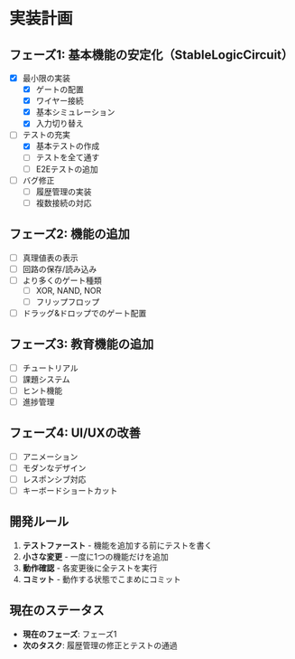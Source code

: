 # 実装計画

## フェーズ1: 基本機能の安定化（StableLogicCircuit）
- [x] 最小限の実装
  - [x] ゲートの配置
  - [x] ワイヤー接続
  - [x] 基本シミュレーション
  - [x] 入力切り替え
- [ ] テストの充実
  - [x] 基本テストの作成
  - [ ] テストを全て通す
  - [ ] E2Eテストの追加
- [ ] バグ修正
  - [ ] 履歴管理の実装
  - [ ] 複数接続の対応

## フェーズ2: 機能の追加
- [ ] 真理値表の表示
- [ ] 回路の保存/読み込み
- [ ] より多くのゲート種類
  - [ ] XOR, NAND, NOR
  - [ ] フリップフロップ
- [ ] ドラッグ&ドロップでのゲート配置

## フェーズ3: 教育機能の追加
- [ ] チュートリアル
- [ ] 課題システム
- [ ] ヒント機能
- [ ] 進捗管理

## フェーズ4: UI/UXの改善
- [ ] アニメーション
- [ ] モダンなデザイン
- [ ] レスポンシブ対応
- [ ] キーボードショートカット

## 開発ルール
1. **テストファースト** - 機能を追加する前にテストを書く
2. **小さな変更** - 一度に1つの機能だけを追加
3. **動作確認** - 各変更後に全テストを実行
4. **コミット** - 動作する状態でこまめにコミット

## 現在のステータス
- **現在のフェーズ**: フェーズ1
- **次のタスク**: 履歴管理の修正とテストの通過